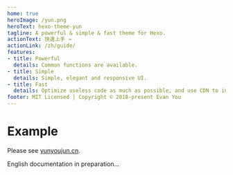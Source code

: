 ```yaml
---
home: true
heroImage: /yun.png
heroText: hexo-theme-yun
tagline: A powerful & simple & fast theme for Hexo.
actionText: 快速上手 →
actionLink: /zh/guide/
features:
- title: Powerful
  details: Common functions are available.
- title: Simple
  details: Simple, elegant and responsive UI.
- title: Fast
  details: Optimize useless code as much as possible, and use CDN to increase access speed.
footer: MIT Licensed | Copyright © 2018-present Evan You
---
```


# Example

Please see [yunyoujun.cn](https://yunyoujun.cn).

English documentation in preparation...
